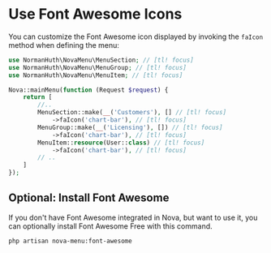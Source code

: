 # Use Font Awesome Icons

You can customize the Font Awesome icon displayed by invoking the `faIcon` method when defining the menu:

```php
use NormanHuth\NovaMenu\MenuSection; // [tl! focus]
use NormanHuth\NovaMenu\MenuGroup; // [tl! focus]
use NormanHuth\NovaMenu\MenuItem; // [tl! focus]

Nova::mainMenu(function (Request $request) {
    return [
        //..
        MenuSection::make(__('Customers'), [] // [tl! focus]
            ->faIcon('chart-bar'), // [tl! focus]
        MenuGroup::make(__('Licensing'), []) // [tl! focus]
            ->faIcon('chart-bar'), // [tl! focus]
        MenuItem::resource(User::class) // [tl! focus]
            ->faIcon('chart-bar'), // [tl! focus]
        // ..
    ]
});
```

## Optional: Install Font Awesome

If you don't have Font Awesome integrated in Nova, but want to use it, you can optionally install Font Awesome Free with this command.

```nothing
php artisan nova-menu:font-awesome
```
